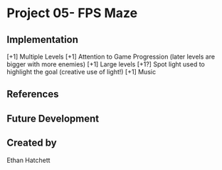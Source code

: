# Project 05- FPS Maze


## Implementation
[+1] Multiple Levels
[+1] Attention to Game Progression (later levels are bigger with more enemies)
[+1] Large levels
[+1?] Spot light used to highlight the goal (creative use of light!)
[+1] Music

## References

## Future Development

## Created by
Ethan Hatchett